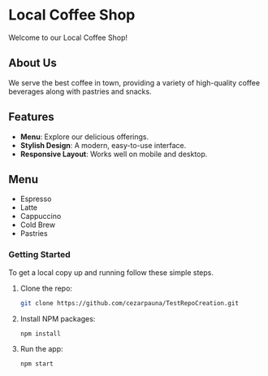 # Local Coffee Shop

Welcome to our Local Coffee Shop!

## About Us
We serve the best coffee in town, providing a variety of high-quality coffee beverages along with pastries and snacks.

## Features
- **Menu**: Explore our delicious offerings.
- **Stylish Design**: A modern, easy-to-use interface.
- **Responsive Layout**: Works well on mobile and desktop.

## Menu
- Espresso
- Latte
- Cappuccino
- Cold Brew
- Pastries

### Getting Started
To get a local copy up and running follow these simple steps.

1. Clone the repo:
   ```bash
   git clone https://github.com/cezarpauna/TestRepoCreation.git
   ```
2. Install NPM packages:
   ```bash
   npm install
   ```
3. Run the app:
   ```bash
   npm start
   ```